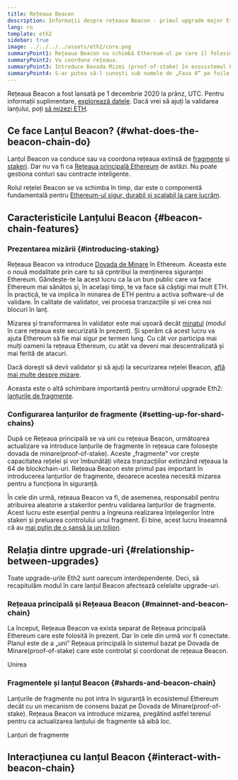 ```yaml
---
title: Rețeaua Beacon
description: Informații despre rețeaua Beacon - primul upgrade major Eth2 la Ethereum.
lang: ro
template: eth2
sidebar: true
image: ../../../../assets/eth2/core.png
summaryPoint1: Rețeaua Beacon nu schimbă Ethereum-ul pe care îl folosim astăzi.
summaryPoint2: Va coordona rețeaua.
summaryPoint3: Introduce Dovada Mizei (proof-of-stake) în ecosistemul Ethereum.
summaryPoint4: S-ar putea să-l cunoști sub numele de „Faza 0” pe foile de parcurs tehnice.
---
```


<UpgradeStatus isShipped date="Expediat!">
    Rețeaua Beacon a fost lansată pe 1 decembrie 2020 la prânz, UTC. Pentru informații suplimentare, <a href="https://beaconscan.com/">explorează datele</a>. Dacă vrei să ajuți la validarea lanțului, poți <a href="/staking/">să mizezi ETH</a>.
</UpgradeStatus>

## Ce face Lanțul Beacon? {#what-does-the-beacon-chain-do}

Lanțul Beacon va conduce sau va coordona rețeaua extinsă de [fragmente](/eth2/shard-chains/) și [stakeri](/staking/). Dar nu va fi ca [Rețeaua principală Ethereum](/glossary/#mainnet) de astăzi. Nu poate gestiona conturi sau contracte inteligente.

Rolul rețelei Beacon se va schimba în timp, dar este o componentă fundamentală pentru [Ethereum-ul sigur, durabil și scalabil la care lucrăm](/eth2/vision/).

## Caracteristicile Lanțului Beacon {#beacon-chain-features}

### Prezentarea mizării {#introducing-staking}

Rețeaua Beacon va introduce [Dovada de Minare](/developers/docs/consensus-mechanisms/pos/) în Ethereum. Aceasta este o nouă modalitate prin care tu să cpntribui la menținerea siguranței Ethereum. Gândește-te la acest lucru ca la un bun public care va face Ethereum mai sănătos și, în același timp, te va face să câștigi mai mult ETH. În practică, te va implica în minarea de ETH pentru a activa software-ul de validare. În calitate de validator, vei procesa tranzacțiile și vei crea noi blocuri în lanț.

Mizarea și transformarea în validator este mai ușoară decât [minatul](/developers/docs/mining/) (modul în care rețeaua este securizată în prezent). Și sperăm că acest lucru va ajuta Ethereum să fie mai sigur pe termen lung. Cu cât vor participa mai mulți oameni la rețeaua Ethereum, cu atât va deveni mai descentralizată și mai ferită de atacuri.

<InfoBanner emoji=":money_bag:">
Dacă dorești să devii validator și să ajuți la securizarea rețelei Beacon, <a href="/staking/">află mai multe despre mizare</a>.
</InfoBanner>

Aceasta este o altă schimbare importantă pentru următorul upgrade Eth2: [lanțurile de fragmente](/eth2/shard-chains/).

### Configurarea lanțurilor de fragmente {#setting-up-for-shard-chains}

După ce Rețeaua principală se va uni cu rețeaua Beacon, următoarea actualizare va introduce lanțurile de fragmente în rețeaua care folosește dovada de minare(proof-of-stake). Aceste „fragmente” vor crește capacitatea rețelei și vor îmbunătăți viteza tranzacțiilor extinzând rețeaua la 64 de blockchain-uri. Rețeaua Beacon este primul pas important în introducerea lanțurilor de fragmente, deoarece acestea necesită mizarea pentru a funcționa în siguranță.

În cele din urmă, rețeaua Beacon va fi, de asemenea, responsabil pentru atribuirea aleatorie a stakerilor pentru validarea lanțurilor de fragmente. Acest lucru este esențial pentru a îngreuna realizarea înțelegerilor între stakeri și preluarea controlului unui fragment. Ei bine, acest lucru înseamnă că au [mai puțin de o șansă la un trilion](https://medium.com/@chihchengliang/minimum-committee-size-explained-67047111fa20).

## Relația dintre upgrade-uri {#relationship-between-upgrades}

Toate upgrade-urile Eth2 sunt oarecum interdependente. Deci, să recapitulăm modul în care lanțul Beacon afectează celelalte upgrade-uri.

### Rețeaua principală și Rețeaua Beacon {#mainnet-and-beacon-chain}

La început, Rețeaua Beacon va exista separat de Rețeaua principală Ethereum care este folosită în prezent. Dar în cele din urmă vor fi conectate. Planul este de a „uni” Rețeaua principală în sistemul bazat pe Dovada de Minare(proof-of-stake) care este controlat și coordonat de rețeaua Beacon.

<ButtonLink to="/eth2/merge/">Unirea</ButtonLink>

### Fragmentele și lanțul Beacon {#shards-and-beacon-chain}

Lanțurile de fragmente nu pot intra în siguranță în ecosistemul Ethereum decât cu un mecanism de consens bazat pe Dovada de Minare(proof-of-stake). Rețeaua Beacon va introduce mizarea, pregătind astfel terenul pentru ca actualizarea lanțului de fragmente să aibă loc.

<ButtonLink to="/eth2/shard-chains/">Lanțuri de fragmente</ButtonLink>

<Divider />

## Interacțiunea cu lanțul Beacon {#interact-with-beacon-chain}

<Eth2BeaconChainActions />
